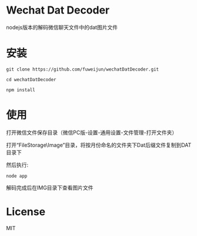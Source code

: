 # Wechat Dat Decoder
nodejs版本的解码微信聊天文件中的dat图片文件

# 安装
```
git clone https://github.com/fuweijun/wechatDatDecoder.git

cd wechatDatDecoder

npm install

```

# 使用

打开微信文件保存目录（微信PC版-设置-通用设置-文件管理-打开文件夹）

打开“FileStorage\Image”目录，将按月份命名的文件夹下Dat后缀文件复制到DAT目录下

然后执行:
```
node app
```

解码完成后在IMG目录下查看图片文件


# License
MIT